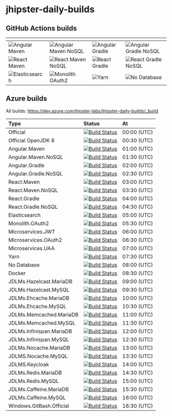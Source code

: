 # jhipster-daily-builds

## GitHub Actions builds

| <!-- -->                               | <!-- -->                                           | <!-- -->                                 | <!-- -->                                             |
|:---------------------------------------|:---------------------------------------------------|:-----------------------------------------|:-----------------------------------------------------|
| ![Angular Maven][github-angular-maven] | ![Angular Maven NoSQL][github-angular-maven-nosql] | ![Angular Gradle][github-angular-gradle] | ![Angular Gradle NoSQL][github-angular-gradle-nosql] |
| ![React Maven][github-react-maven]     | ![React Maven NoSQL][github-react-maven-nosql]     | ![React Gradle][github-react-gradle]     | ![React Gradle NoSQL][github-react-gradle-nosql]     |
| ![Elasticsearch][github-elasticsearch] | ![Monolith OAuth2][github-monolith-oauth2]         | ![Yarn][github-yarn]                     | ![No Database][github-no-database]                   |

## Azure builds

All builds: https://dev.azure.com/hipster-labs/jhipster-daily-builds/_build

| Type                     | Status                                                     | At          |
|:-------------------------|:-----------------------------------------------------------|:------------|
| Official                 | [![Build Status][img-official]][azure-url]                 | 00:00 (UTC) |
| Official OpenJDK 8       | [![Build Status][img-official-openjdk8]][azure-url]        | 00:30 (UTC) |
| Angular.Maven            | [![Build Status][img-angular-maven]][azure-url]            | 01:00 (UTC) |
| Angular.Maven.NoSQL      | [![Build Status][img-angular-maven-nosql]][azure-url]      | 01:30 (UTC) |
| Angular.Gradle           | [![Build Status][img-angular-gradle]][azure-url]           | 02:00 (UTC) |
| Angular.Gradle.NoSQL     | [![Build Status][img-angular-gradle-nosql]][azure-url]     | 02:30 (UTC) |
| React.Maven              | [![Build Status][img-react-maven]][azure-url]              | 03:00 (UTC) |
| React.Maven.NoSQL        | [![Build Status][img-react-maven-nosql]][azure-url]        | 03:30 (UTC) |
| React.Gradle             | [![Build Status][img-react-gradle]][azure-url]             | 04:00 (UTC) |
| React.Gradle.NoSQL       | [![Build Status][img-react-gradle-nosql]][azure-url]       | 04:30 (UTC) |
| Elasticsearch            | [![Build Status][img-elasticsearch]][azure-url]            | 05:00 (UTC) |
| Monolith.OAuth2          | [![Build Status][img-monolith-oauth2]][azure-url]          | 05:30 (UTC) |
| Microservices.JWT        | [![Build Status][img-ms-jwt]][azure-url]                   | 06:00 (UTC) |
| Microservices.OAuth2     | [![Build Status][img-ms-oauth2]][azure-url]                | 06:30 (UTC) |
| Microservices.UAA        | [![Build Status][img-ms-uaa]][azure-url]                   | 07:00 (UTC) |
| Yarn                     | [![Build Status][img-yarn]][azure-url]                     | 07:30 (UTC) |
| No Database              | [![Build Status][img-nodatabase]][azure-url]               | 08:00 (UTC) |
| Docker                   | [![Build Status][img-docker]][azure-url]                   | 08:30 (UTC) |
| JDLMs.Hazelcast.MariaDB  | [![Build Status][img-jdlms-hazelcast-mariadb]][azure-url]  | 09:00 (UTC) |
| JDLMs.Hazelcast.MySQL    | [![Build Status][img-jdlms-hazelcast-mysql]][azure-url]    | 09:30 (UTC) |
| JDLMs.Ehcache.MariaDB    | [![Build Status][img-jdlms-ehcache-mariadb]][azure-url]    | 10:00 (UTC) |
| JDLMs.Ehcache.MySQL      | [![Build Status][img-jdlms-ehcache-mysql]][azure-url]      | 10:30 (UTC) |
| JDLMs.Memcached.MariaDB  | [![Build Status][img-jdlms-memcached-mariadb]][azure-url]  | 11:00 (UTC) |
| JDLMs.Memcached.MySQL    | [![Build Status][img-jdlms-memcached-mysql]][azure-url]    | 11:30 (UTC) |
| JDLMs.Infinispan.MariaDB | [![Build Status][img-jdlms-infinispan-mariadb]][azure-url] | 12:00 (UTC) |
| JDLMs.Infinispan.MySQL   | [![Build Status][img-jdlms-infinispan-mysql]][azure-url]   | 12:30 (UTC) |
| JDLMs.Nocache.MariaDB    | [![Build Status][img-jdlms-nocache-mariadb]][azure-url]    | 13:00 (UTC) |
| JDLMS.Nocache.MySQL      | [![Build Status][img-jdlms-nocache-mysql]][azure-url]      | 13:30 (UTC) |
| JDLMS.Keycloak           | [![Build Status][img-jdlms-keycloak]][azure-url]           | 14:00 (UTC) |
| JDLMs.Redis.MariaDB      | [![Build Status][img-jdlms-redis-mariadb]][azure-url]      | 14:30 (UTC) |
| JDLMs.Redis.MySQL        | [![Build Status][img-jdlms-redis-mysql]][azure-url]        | 15:00 (UTC) |
| JDLMs.Caffeine.MariaDB   | [![Build Status][img-jdlms-caffeine-mariadb]][azure-url]   | 15:30 (UTC) |
| JDLMs.Caffeine.MySQL     | [![Build Status][img-jdlms-caffeine-mysql]][azure-url]     | 16:00 (UTC) |
| Windows.GitBash.Official | [![Build Status][img-windows]][azure-url]                  | 16:30 (UTC) |

[azure-url]: https://dev.azure.com/hipster-labs/jhipster-daily-builds/_build
[img-official]: https://dev.azure.com/hipster-labs/jhipster-daily-builds/_apis/build/status/Official
[img-official-openjdk8]: https://dev.azure.com/hipster-labs/jhipster-daily-builds/_apis/build/status/Official.OpenJDK8
[img-angular-maven]: https://dev.azure.com/hipster-labs/jhipster-daily-builds/_apis/build/status/Angular.Maven
[img-angular-maven-nosql]: https://dev.azure.com/hipster-labs/jhipster-daily-builds/_apis/build/status/Angular.Maven.NoSQL
[img-angular-gradle]: https://dev.azure.com/hipster-labs/jhipster-daily-builds/_apis/build/status/Angular.Gradle
[img-angular-gradle-nosql]: https://dev.azure.com/hipster-labs/jhipster-daily-builds/_apis/build/status/Angular.Gradle.NoSQL
[img-react-maven]: https://dev.azure.com/hipster-labs/jhipster-daily-builds/_apis/build/status/React.Maven
[img-react-maven-nosql]: https://dev.azure.com/hipster-labs/jhipster-daily-builds/_apis/build/status/React.Maven.NoSQL
[img-react-gradle]: https://dev.azure.com/hipster-labs/jhipster-daily-builds/_apis/build/status/React.Gradle
[img-react-gradle-nosql]: https://dev.azure.com/hipster-labs/jhipster-daily-builds/_apis/build/status/React.Gradle.NoSQL
[img-elasticsearch]: https://dev.azure.com/hipster-labs/jhipster-daily-builds/_apis/build/status/Elasticsearch
[img-monolith-oauth2]: https://dev.azure.com/hipster-labs/jhipster-daily-builds/_apis/build/status/Monolith.OAuth2
[img-ms-jwt]: https://dev.azure.com/hipster-labs/jhipster-daily-builds/_apis/build/status/Microservices.JWT
[img-ms-oauth2]: https://dev.azure.com/hipster-labs/jhipster-daily-builds/_apis/build/status/Microservices.OAuth2
[img-ms-uaa]: https://dev.azure.com/hipster-labs/jhipster-daily-builds/_apis/build/status/Microservices.UAA
[img-yarn]: https://dev.azure.com/hipster-labs/jhipster-daily-builds/_apis/build/status/Yarn
[img-nodatabase]: https://dev.azure.com/hipster-labs/jhipster-daily-builds/_apis/build/status/NoDatabase
[img-docker]: https://dev.azure.com/hipster-labs/jhipster-daily-builds/_apis/build/status/Docker.Image
[img-jdlms-hazelcast-mariadb]: https://dev.azure.com/hipster-labs/jhipster-daily-builds/_apis/build/status/JDLMs.Hazelcast.MariaDB
[img-jdlms-hazelcast-mysql]: https://dev.azure.com/hipster-labs/jhipster-daily-builds/_apis/build/status/JDLMs.Hazelcast.MySQL
[img-jdlms-ehcache-mariadb]: https://dev.azure.com/hipster-labs/jhipster-daily-builds/_apis/build/status/JDLMs.Ehcache.MariaDB
[img-jdlms-ehcache-mysql]: https://dev.azure.com/hipster-labs/jhipster-daily-builds/_apis/build/status/JDLMs.Ehcache.MySQL
[img-jdlms-memcached-mariadb]: https://dev.azure.com/hipster-labs/jhipster-daily-builds/_apis/build/status/JDLMs.Memcached.MariaDB
[img-jdlms-memcached-mysql]: https://dev.azure.com/hipster-labs/jhipster-daily-builds/_apis/build/status/JDLMs.Memcached.MySQL
[img-jdlms-infinispan-mariadb]: https://dev.azure.com/hipster-labs/jhipster-daily-builds/_apis/build/status/JDLMs.Infinispan.MariaDB
[img-jdlms-infinispan-mysql]: https://dev.azure.com/hipster-labs/jhipster-daily-builds/_apis/build/status/JDLMs.Infinispan.MySQL
[img-jdlms-nocache-mariadb]: https://dev.azure.com/hipster-labs/jhipster-daily-builds/_apis/build/status/JDLMs.Nocache.MariaDB
[img-jdlms-nocache-mysql]: https://dev.azure.com/hipster-labs/jhipster-daily-builds/_apis/build/status/JDLMs.Nocache.MySQL
[img-jdlms-redis-mariadb]: https://dev.azure.com/hipster-labs/jhipster-daily-builds/_apis/build/status/JDLMs.Redis.MariaDB
[img-jdlms-redis-mysql]: https://dev.azure.com/hipster-labs/jhipster-daily-builds/_apis/build/status/JDLMs.Redis.MySQL
[img-jdlms-caffeine-mariadb]: https://dev.azure.com/hipster-labs/jhipster-daily-builds/_apis/build/status/JDLMs.Caffeine.MariaDB
[img-jdlms-caffeine-mysql]: https://dev.azure.com/hipster-labs/jhipster-daily-builds/_apis/build/status/JDLMs.Caffeine.MySQL
[img-jdlms-keycloak]: https://dev.azure.com/hipster-labs/jhipster-daily-builds/_apis/build/status/JDLMs.Keycloak
[img-windows]: https://dev.azure.com/hipster-labs/jhipster-daily-builds/_apis/build/status/Windows.GitBash.Official

[github-angular-maven]: https://github.com/hipster-labs/jhipster-daily-builds/workflows/Angular%20Maven/badge.svg
[github-angular-maven-nosql]: https://github.com/hipster-labs/jhipster-daily-builds/workflows/Angular%20Maven%20NoSQL/badge.svg
[github-angular-gradle]: https://github.com/hipster-labs/jhipster-daily-builds/workflows/Angular%20Gradle/badge.svg
[github-angular-gradle-nosql]: https://github.com/hipster-labs/jhipster-daily-builds/workflows/Angular%20Gradle%20NoSQL/badge.svg

[github-react-maven]: https://github.com/hipster-labs/jhipster-daily-builds/workflows/React%20Maven/badge.svg
[github-react-maven-nosql]: https://github.com/hipster-labs/jhipster-daily-builds/workflows/React%20Maven%20NoSQL/badge.svg
[github-react-gradle]: https://github.com/hipster-labs/jhipster-daily-builds/workflows/React%20Gradle/badge.svg
[github-react-gradle-nosql]: https://github.com/hipster-labs/jhipster-daily-builds/workflows/React%20Gradle%20NoSQL/badge.svg

[github-elasticsearch]: https://github.com/hipster-labs/jhipster-daily-builds/workflows/Elasticsearch/badge.svg
[github-monolith-oauth2]: https://github.com/hipster-labs/jhipster-daily-builds/workflows/Monolith%20OAuth2/badge.svg
[github-yarn]: https://github.com/hipster-labs/jhipster-daily-builds/workflows/Yarn/badge.svg
[github-no-database]: https://github.com/hipster-labs/jhipster-daily-builds/workflows/No%20Database/badge.svg
